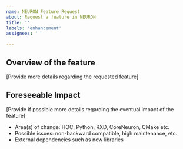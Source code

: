 ```yaml
---
name: NEURON Feature Request
about: Request a feature in NEURON 
title: ''
labels: 'enhancement'
assignees: ''

---
```


## Overview of the feature

[Provide more details regarding the requested feature]

## Foreseeable Impact

[Provide if possible more details regarding the eventual impact of the feature]

* Area(s) of change: HOC, Python, RXD, CoreNeuron, CMake etc.
* Possible issues: non-backward compatible, high maintenance, etc.
* External dependencies such as new libraries
